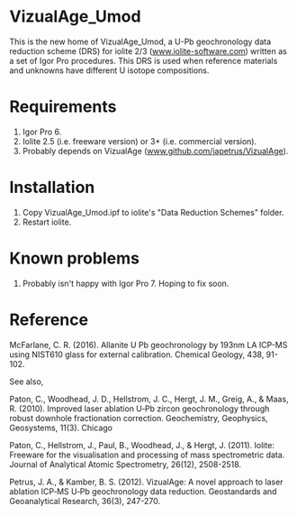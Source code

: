 # VizualAge_Umod

This is the new home of VizualAge_Umod, a U-Pb geochronology data reduction scheme (DRS) for iolite 2/3 (www.iolite-software.com) written as a set of Igor Pro procedures. This DRS is used when reference materials and unknowns have different U isotope compositions.

# Requirements

1. Igor Pro 6.
2. Iolite 2.5 (i.e. freeware version) or 3+ (i.e. commercial version).
3. Probably depends on VizualAge (www.github.com/japetrus/VizualAge).

# Installation

1. Copy VizualAge_Umod.ipf to iolite's "Data Reduction Schemes" folder.
2. Restart iolite.

# Known problems

1. Probably isn't happy with Igor Pro 7. Hoping to fix soon.

# Reference

McFarlane, C. R. (2016). Allanite U Pb geochronology by 193nm LA ICP-MS using NIST610 glass for external calibration. Chemical Geology, 438, 91-102.

See also,

Paton, C., Woodhead, J. D., Hellstrom, J. C., Hergt, J. M., Greig, A., & Maas, R. (2010). Improved laser ablation U‐Pb zircon geochronology through robust downhole fractionation correction. Geochemistry, Geophysics, Geosystems, 11(3).
Chicago	

Paton, C., Hellstrom, J., Paul, B., Woodhead, J., & Hergt, J. (2011). Iolite: Freeware for the visualisation and processing of mass spectrometric data. Journal of Analytical Atomic Spectrometry, 26(12), 2508-2518.

Petrus, J. A., & Kamber, B. S. (2012). VizualAge: A novel approach to laser ablation ICP‐MS U‐Pb geochronology data reduction. Geostandards and Geoanalytical Research, 36(3), 247-270.
